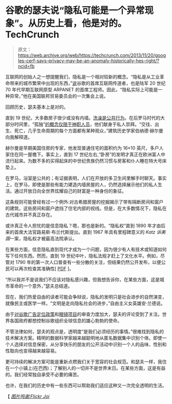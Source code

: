 # 谷歌的瑟夫说“隐私可能是一个异常现象”。从历史上看，他是对的。TechCrunch

> 原文：<https://web.archive.org/web/https://techcrunch.com/2013/11/20/googles-cerf-says-privacy-may-be-an-anomaly-historically-hes-right/?ncid=fb>

互联网的创始人之一想提醒我们，隐私是一个相对较新的概念。“隐私是从工业革命带来的城市繁荣中出现的东西，”[说](https://web.archive.org/web/20221006022132/http://www.theverge.com/2013/11/20/5125922/vint-cerf-google-internet-evangelist-says-privacy-may-be-anomaly)谷歌的首席互联网传道者，也是陆军 20 世纪 70 年代早期互联网原型 ARPANET 的首席工程师。因此，“隐私实际上可能是一种异常，”他在美国联邦贸易委员会的一次集会上说。

回顾历史，瑟夫基本上是对的。

直到 19 世纪，大多数房子很少或没有内墙。[洗澡是公共行为](https://web.archive.org/web/20221006022132/http://www.dailymail.co.uk/news/article-399017/The-steamy-truth-Roman-Bath.html)。在后罗马时代的大部分时间里，“孤独”[的概念仅限于神职人员](https://web.archive.org/web/20221006022132/http://books.google.com/books/about/Privacy_and_Solitude.html?id=MdF9QgAACAAJ)，他们献身于私人崇拜。“交往、出生、死亡，几乎生命周期的每个方面都有某种观众，”建筑历史学家伯纳德·赫尔曼向我解释道。

赫尔曼是早期美国住房的专家，他发现普通住宅的面积约为 16×10 英尺，多户人家住在同一屋檐下。事实上，直到 17 世纪左右,“卧房”的发明才真正在欧洲富人中流行起来。为数不多的买得起床的中世纪贵族仍然习惯与房客和仆人睡在特大号床垫上。

在罗马，浴室是公共的；有证据表明，人们在开放的多卫生间里解手时聊天。事实上，在罗马，即使是那些有能力建造内墙房屋的人，仍然选择展示他们的私人生活。通过开放日向全世界炫耀自己的财富是一种身份的象征。

这条规则可能曾经有过一个例外:对古希腊房屋的挖掘揭示了带有隔断房间和窗户的建筑，这些房间和窗户遮挡了住宅内部的视线。但是，在大多数情况下，隐私在古代城市并不真正存在。

或许真正令人担忧的是信息隐私？嗯，那也是新的。“隐私权”直到 1890 年才由后来的首席大法官路易斯·布兰代斯提出。直到 1967 年具有里程碑意义的 *Katz 诉美国*一案，隐私权才被最高法院承认。

在某些方面，信息隐私直到现代才成为一个问题，因为很少有人有技术或知道如何写下任何东西。然而，直到 19 世纪中叶，隐私法规才赶上了文化水平。例如，尽管对 1790 年的第一次人口普查有一些分散的关注，但结果仍然公开发布，以便公民可以再次检查其准确性[ [PDF](https://web.archive.org/web/20221006022132/http://www.census.gov/prod/2003pubs/conmono2.pdf) ]。

“所以我并不是说我们不应该对隐私感兴趣，但我想告诉你，在某些方面，这是城市革命的一个意外，”瑟夫总结道。

现在，我们热爱自由的读者可能会争辩说，隐私的发明只是社会进步的自然演变，就像民主或医学一样。“文明是走向隐私社会的进步，”自由主义女英雄安·兰德说。

由于[对谷歌广告定位政策](https://web.archive.org/web/20221006022132/https://beta.techcrunch.com/2013/11/18/google-pays-17-million-settlement-over-no-harm-browser-privacy-violations/)和[眼镜项目](https://web.archive.org/web/20221006022132/https://beta.techcrunch.com/2013/06/05/google-glass-should-be-banned-for-privacy-reasons-say-one-in-five-uk-residents-per-new-survey/)的审查力度加大，瑟夫的评论受到了关注。世界各国政府都想控制谷歌组织全球信息的雄心勃勃的使命。

不管法律如何，瑟夫的观点是，透明度“是我们必须经历的事情。”很难找到隐私的技术解决方案。精明的数据科学家越来越聪明地从匿名数据集中识别个体。即使一个人选择对信息保密，从分享快乐的朋友的公开活动中识别一个人的品味、性别和性取向也变得越来越容易。

更可持续的解决方案可能是重新点燃我们关于宽容的社会规范。和瑟夫一样，我住在一个小镇上(在巴西)；了解别人的一切并不是世界末日。在某些方面，这是有益的。我们经常独自承受不必要的痛苦。

也许，在我们的历史中有一些东西可以帮助我们适应这种又一次完全透明的生活。

【 [*图片鸣谢:Flickr Joi*](https://web.archive.org/web/20221006022132/http://www.flickr.com/photos/joi/1818985346/sizes/l/in/photolist-3LJLYj-3Mc8Ji-3McavP-3MgrCw-3MQQed-3MTHVL-3T2eob-48viga-4frXiw-4p6Q7L-4p6QqC-57cyyQ-5uoev9-63PfgB-64eWai-64fK4P-64jZjS-64k3R5-65fsGL-65ftTw-6sM6sz-6sNCWP-6sNHQD-6sNMsH-6sSR3U-6sSVqQ-6t9c7F-6t9cA8-6t9hmV-6tdjPq-6tiMSy-6tsAMa-6tsAZD-6twJmQ-6twJEw-6uwmqZ-6uwn3p-6uwoLT-6uAzjQ-6wPoiF-6wTyAE-6QwDMG-6YXHw9-7ggPxv-7j4Eiv-7j8yrb-7kZ5jT-7nvkP2-7nYP42-e4yvdi-fti73F/)